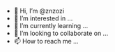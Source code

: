 - 👋 Hi, I’m @znzozi
- 👀 I’m interested in ...
- 🌱 I’m currently learning ...
- 💞️ I’m looking to collaborate on ...
- 📫 How to reach me ...

<!---
znzozi/znzozi is a ✨ special ✨ repository because its `README.md` (this file) appears on your GitHub profile.
You can click the Preview link to take a look at your changes.
--->
